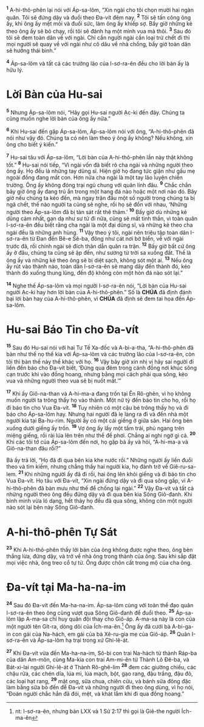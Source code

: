 <sup><b>1</b></sup> A-hi-thô-phên lại nói với Áp-sa-lôm, “Xin ngài cho tôi chọn mười hai ngàn quân. Tôi sẽ đứng dậy và đuổi theo Đa-vít đêm nay. <sup><b>2</b></sup> Tôi sẽ tấn công ông ấy, khi ông ấy mệt mỏi và đuối sức, làm ông ấy khiếp sợ. Bấy giờ những kẻ theo ông ấy sẽ bỏ chạy, rồi tôi sẽ đánh hạ một mình vua mà thôi. <sup><b>3</b></sup> Sau đó tôi sẽ đem toàn dân về với ngài. Chỉ cần người ngài cần loại trừ chết đi thì mọi người sẽ quay về với ngài như cô dâu về nhà chồng, bấy giờ toàn dân sẽ hưởng thái bình.”

<sup><b>4</b></sup> Áp-sa-lôm và tất cả các trưởng lão của I-sơ-ra-ên đều cho lời bàn ấy là hữu lý.

# Lời Bàn của Hu-sai
<sup><b>5</b></sup> Nhưng Áp-sa-lôm nói, “Hãy gọi Hu-sai người Ạc-ki đến đây. Chúng ta cũng muốn nghe lời bàn của ông ấy nữa.”

<sup><b>6</b></sup> Khi Hu-sai đến gặp Áp-sa-lôm, Áp-sa-lôm nói với ông, “A-hi-thô-phên đã nói như vậy đó. Chúng ta có nên làm theo ý ông ấy không? Nếu không, xin ông cho biết ý kiến.”

<sup><b>7</b></sup> Hu-sai tâu với Áp-sa-lôm, “Lời bàn của A-hi-thô-phên lần này thật không tốt.” <sup><b>8</b></sup> Hu-sai nói tiếp, “Vì ngài vốn đã biết rõ cha ngài và những người theo ông ấy. Họ đều là những tay dũng sĩ. Hiện giờ họ đang tức giận như gấu mẹ ngoài đồng đang mất con. Hơn nữa cha ngài là một tay lão luyện chiến trường. Ông ấy không đóng trại ngủ chung với quân lính đâu. <sup><b>9</b></sup> Chắc chắn bây giờ ông ấy đang trú ẩn trong một hang đá nào hoặc một nơi nào đó. Bây giờ nếu chúng ta kéo đến, mà ngay trận đầu một số người trong chúng ta bị ngã chết, thế nào người ta cũng sẽ nghe, rồi họ sẽ đồn với nhau, ‘Những người theo Áp-sa-lôm đã bị tàn sát rất thê thảm.’ <sup><b>10</b></sup> Bấy giờ dù những kẻ dũng cảm nhất, gan dạ như sư tử đi nữa, cũng sẽ mất tinh thần, vì toàn quân I-sơ-ra-ên đều biết rằng cha ngài là một đại dũng sĩ, và những kẻ theo cha ngài đều là những anh hùng. <sup><b>11</b></sup> Vậy theo ý tôi, ngài nên triệu tập toàn dân I-sơ-ra-ên từ Đan đến Bê-e Sê-ba, đông như cát nơi bờ biển, về với ngài trước đã, rồi chính ngài sẽ đích thân dẫn quân ra trận. <sup><b>12</b></sup> Bấy giờ bất cứ ông ấy ở đâu, chúng ta cũng sẽ ập đến, như sương từ trời sa xuống đất. Thế là ông ấy và những kẻ theo ông sẽ bị diệt sạch, không sót một ai. <sup><b>13</b></sup> Nếu ông ấy rút vào thành nào, toàn dân I-sơ-ra-ên sẽ mang dây đến thành đó, kéo thành đó xuống thung lũng, đến độ không còn một hòn đá nào sót lại.”

<sup><b>14</b></sup> Nghe thế Áp-sa-lôm và mọi người I-sơ-ra-ên nói, “Lời bàn của Hu-sai người Ạc-ki hay hơn lời bàn của A-hi-thô-phên.” Số là **CHÚA** đã định đánh bại lời bàn hay của A-hi-thô-phên, vì **CHÚA** đã định sẽ đem tai họa đến Áp-sa-lôm.

# Hu-sai Báo Tin cho Đa-vít
<sup><b>15</b></sup> Sau đó Hu-sai nói với hai Tư Tế Xa-đốc và A-bi-a-tha, “A-hi-thô-phên đã bàn như thế nọ thế kia với Áp-sa-lôm và các trưởng lão của I-sơ-ra-ên, còn tôi thì bàn thế này thế khác với họ. <sup><b>16</b></sup> Vậy bây giờ xin nhị vị hãy sai người đi liền đến báo cho Đa-vít biết, ‘Đừng qua đêm trong cánh đồng nơi khúc sông cạn trước khi vào đồng hoang, nhưng bằng mọi cách phải qua sông, kẻo vua và những người theo vua sẽ bị nuốt mất.’”

<sup><b>17</b></sup> Khi ấy Giô-na-than và A-hi-ma-a đang trốn tại Ên Rô-ghên, vì họ không muốn người ta trông thấy họ vào thành. Một nữ tỳ đến báo tin cho họ, rồi họ đi báo tin cho Vua Đa-vít. <sup><b>18</b></sup> Tuy nhiên có một cậu bé trông thấy họ và đi báo cho Áp-sa-lôm hay. Nhưng hai người đã lẹ làng ra đi và đến nhà một người kia tại Ba-hu-rim. Người ấy có một cái giếng ở giữa sân. Hai ông bèn xuống dưới giếng ấy trốn. <sup><b>19</b></sup> Vợ ông ấy lấy một tấm trải, phủ ngang trên miệng giếng, rồi rải lúa lên trên như thể để phơi. Chẳng ai nghi ngờ gì cả. <sup><b>20</b></sup> Khi các tôi tớ của Áp-sa-lôm đến nơi, họ gặp bà ấy và hỏi, “A-hi-ma-a và Giô-na-than đâu rồi?”

Bà ấy trả lời, “Họ đã đi qua bên kia khe nước rồi.” Những người ấy liền đuổi theo và tìm kiếm, nhưng chẳng thấy hai người kia, họ đành trở về Giê-ru-sa-lem. <sup><b>21</b></sup> Khi những người ấy đã đi rồi, hai ông lên khỏi giếng và đi báo tin cho Vua Đa-vít. Họ tâu với Đa-vít, “Xin ngài đứng dậy và đi qua sông gấp, vì A-hi-thô-phên đã bàn mưu như thế để chống lại ngài.” <sup><b>22</b></sup> Vậy Đa-vít và tất cả những người theo ông đều đứng dậy và đi qua bên kia Sông Giô-đanh. Khi bình minh vừa ló dạng, hết thảy họ đều đã qua sông, không còn một người nào sót lại bên này Sông Giô-đanh.

# A-hi-thô-phên Tự Sát
<sup><b>23</b></sup> Khi A-hi-thô-phên thấy lời bàn của ông không được nghe theo, ông bèn thắng lừa, đứng dậy, và trở về nhà ông trong thành của ông. Sau khi sắp đặt mọi việc nhà, ông treo cổ tự tử. Ông được chôn cất trong mộ của cha ông.

# Đa-vít tại Ma-ha-na-im
<sup><b>24</b></sup> Sau đó Đa-vít đến Ma-ha-na-im. Áp-sa-lôm cùng với toàn thể đạo quân I-sơ-ra-ên theo ông cũng vượt qua Sông Giô-đanh để đuổi theo. <sup><b>25</b></sup> Áp-sa-lôm lập A-ma-sa chỉ huy quân đội thay cho Giô-áp. A-ma-sa này là con của một người tên Gít-ra, dòng dõi của Ích-ma-ên.[^1-23ca6022-1b98-44d0-8637-3d6492780344] Ông ấy đã cưới bà A-bi-ga-in con gái của Na-hách, em gái của bà Xê-ru-gia mẹ của Giô-áp. <sup><b>26</b></sup> Quân I-sơ-ra-ên và Áp-sa-lôm hạ trại trong xứ Ghi-lê-át.

<sup><b>27</b></sup> Khi Đa-vít vừa đến Ma-ha-na-im, Sô-bi con trai Na-hách từ thành Ráp-ba của dân Am-môn, cùng Ma-kia con trai Am-mi-ên từ Thành Lô Đê-ba, và Bát-xi-lai người Ghi-lê-át ở Thành Rô-ghê-lim <sup><b>28</b></sup> đem các giường chiếu, các chậu rửa, các chén dĩa, lúa mì, lúa mạch, bột, gạo rang, đậu trắng, đậu đỏ, các loại hạt rang, <sup><b>29</b></sup> mật ong, sữa chua, chiên cừu, và bánh sữa đông đặc làm bằng sữa bò đến để Đa-vít và những người đi theo ông dùng, vì họ nói, “Đoàn người chắc hẳn đã đói, mệt, và khát lắm khi đi qua đồng hoang.”

[^1-23ca6022-1b98-44d0-8637-3d6492780344]: nt: I-sơ-ra-ên, nhưng bản LXX và 1 Sử 2:17 thì gọi là Giê-the người Ích-ma-ên